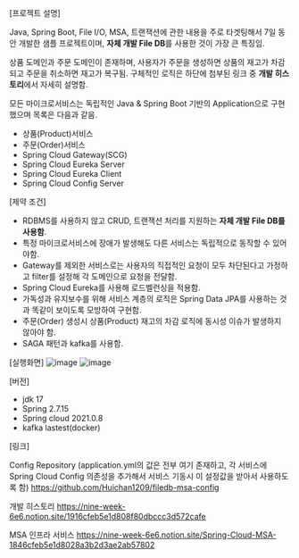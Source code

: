 [프로젝트 설명]

Java, Spring Boot, File I/O, MSA, 트랜잭션에 관한 내용을 주로 타겟팅해서 7일 동안 개발한 샘플 프로젝트이며, **자체 개발 File DB**를 사용한 것이 가장 큰 특징임.

상품 도메인과 주문 도메인이 존재하며, 사용자가 주문을 생성하면 상품의 재고가 차감되고 주문을 취소하면 재고가 복구됨. 구체적인 로직은 하단에 첨부된 링크 중 **개발 히스토리**에서 자세히 설명함.

모든 마이크로서비스는 독립적인 Java & Spring Boot 기반의 Application으로 구현했으며 목록은 다음과 같음.

- 상품(Product)서비스
- 주문(Order)서비스
- Spring Cloud Gateway(SCG)
- Spring Cloud Eureka Server
- Spring Cloud Eureka Client
- Spring Cloud Config Server

[제약 조건]

- RDBMS를 사용하지 않고 CRUD, 트랜잭션 처리를 지원하는 **자체 개발 File DB를 사용함**.
- 특정 마이크로서비스에 장애가 발생해도 다른 서비스는 독립적으로 동작할 수 있어야함.
- Gateway를 제외한 서비스로는 사용자의 직접적인 요청이 모두 차단된다고 가정하고 filter를 설정해 각 도메인으로 요청을 전달함.
- Spring Cloud Eureka를 사용해 로드벨런싱을 적용함.
- 가독성과 유지보수를 위해 서비스 계층의 로직은 Spring Data JPA를 사용하는 것과 똑같이 보이도록 모방하여 구현함. 
- 주문(Order) 생성시 상품(Product) 재고의 차감 로직에 동시성 이슈가 발생하지 않아야 함.
- SAGA 패턴과 kafka를 사용함.

[실행화면]
![image](https://github.com/user-attachments/assets/9e68ed59-343c-46fc-bf04-c6b3d5447836)
![image](https://github.com/user-attachments/assets/7a50ef68-6344-4edf-8edc-74b327c1ea6a)

[버전]

- jdk 17
- Spring 2.7.15
- Spring cloud 2021.0.8
- kafka lastest(docker)

[링크]

Config Repository (application.yml의 값은 전부 여기 존재하고, 각 서비스에 Spring Cloud Config 의존성을 추가해서 서비스 기동시 이 설정값을 받아서 사용하도록 함)
https://github.com/Huichan1209/filedb-msa-config

개발 히스토리
https://nine-week-6e6.notion.site/1916cfeb5e1d808f80dbccc3d572cafe

MSA 인프라 서비스
https://nine-week-6e6.notion.site/Spring-Cloud-MSA-1846cfeb5e1d8028a3b2d3ae2ab57802
